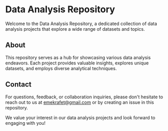 # Data Analysis Repository

Welcome to the Data Analysis Repository, a dedicated collection of data analysis projects that explore a wide range of datasets and topics.

## About

This repository serves as a hub for showcasing various data analysis endeavors. Each project provides valuable insights, explores unique datasets, and employs diverse analytical techniques.

## Contact

For questions, feedback, or collaboration inquiries, please don't hesitate to reach out to us at [emekrafet@gmail.com](mailto:emekrafet@gmail.com) or by creating an issue in this repository.

We value your interest in our data analysis projects and look forward to engaging with you!

